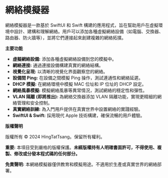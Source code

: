 # 網絡模擬器

網絡模擬器是一款基於 SwiftUI 和 Swift 構建的應用程式，旨在幫助用戶在虛擬環境中設計、建構和理解網絡。用戶可以添加各種虛擬網絡設備（如電腦、交換器、路由器、防火牆等），並將它們連接起來創建複雜的網絡拓撲。

**主要功能**

* **虛擬網絡設備:** 添加各種虛擬網絡設備到您的模擬中。
* **網絡連接:** 通過連接設備構建真實的網絡結構。
* **視覺化呈現:** 以清晰的視覺化界面觀察您的網絡。
* **設備間 Ping:** 在設備之間模擬 Ping 操作，測試連通性和網絡延遲。
* **DHCP 模擬:** 在網絡環境中模擬 MAC 位址和 IP 位址的 DHCP 設定。
* **網絡風暴模擬:** 模擬網絡風暴等異常情況，測試網絡的穩定性和彈性。
* **VLAN 隔離 (即將推出):** 為網絡交換器添加 VLAN 隔離功能，實現更精細的網絡管理和安全控制。
* **真實網絡訓練:** 為入門用戶提供在真實世界中設置網絡的實踐經驗。
* **SwiftUI & Swift:** 採用現代 Apple 技術構建，確保流暢的用戶體驗。

**版權聲明**

版權所有 © 2024 HingTatTsang。保留所有權利。

**重要:** 本項目受到嚴格的版權保護。**未經版權持有人明確書面許可，不得使用、複製、修改或分發本程式碼的任何部分。**

**免責聲明:** 本網絡模擬器僅供教育和模擬用途。不適用於生產或真實世界的網絡部署。
